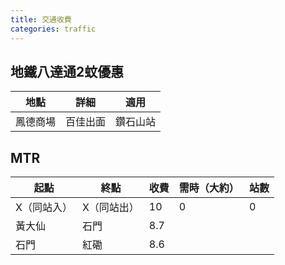 ```yaml
---
title: 交通收費
categories: traffic
---
```

## 地鐵八達通2蚊優惠

| 地點   | 詳細   | 適用   |
| ---- | ---- | ---- |
| 鳳德商場 | 百佳出面 | 鑽石山站 |

## MTR

| 起點     | 終點     | 收費  | 需時（大約） | 站數  |
| ------ | ------ | --- | ------ | --- |
| X（同站入） | X（同站出） | 10  | 0      | 0   |
| 黃大仙    | 石門     | 8.7 |        |     |
| 石門     | 紅磡     | 8.6 |        |     |
